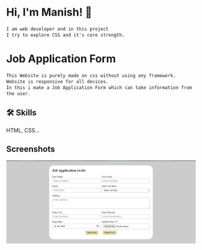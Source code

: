 
# Hi, I'm Manish! 👋
    I am web developer and in this project
    I try to explore CSS and it's core strength.

# Job Application Form
    This Website is purely made on css without using any framework.
    Website is responsive for all devices.
    In this i make a Job Application Form which can take information from the user.

## 🛠 Skills
HTML, CSS...


## Screenshots

![App Screenshot](https://github.com/Decodeme007/JobForm.github.io/blob/main/Screenshot/Job%20application%20form%20ss1.png)

